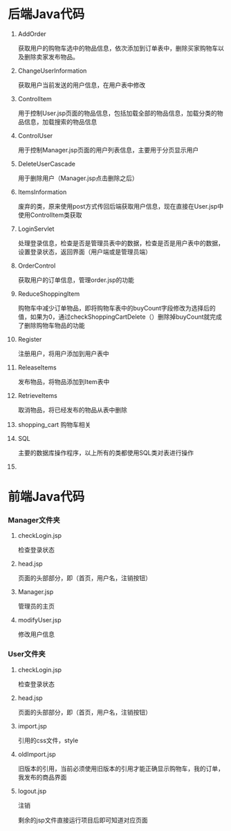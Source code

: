 # 后端Java代码

1. AddOrder

   获取用户的购物车选中的物品信息，依次添加到订单表中，删除买家购物车以及删除卖家发布物品。

2. ChangeUserInformation

   获取用户当前发送的用户信息，在用户表中修改

3. ControlItem

   用于控制User.jsp页面的物品信息，包括加载全部的物品信息，加载分类的物品信息，加载搜索的物品信息

4. ControlUser

   用于控制Manager.jsp页面的用户列表信息，主要用于分页显示用户

5. DeleteUserCascade

   用于删除用户（Manager.jsp点击删除之后）

6. ItemsInformation

   废弃的类，原来使用post方式传回后端获取用户信息，现在直接在User.jsp中使用ControlItem类获取

7. LoginServlet

   处理登录信息，检查是否是管理员表中的数据，检查是否是用户表中的数据，设置登录状态，返回界面（用户端或是管理员端）

8. OrderControl

   获取用户的订单信息，管理order.jsp的功能

9. ReduceShoppingItem

   购物车中减少订单物品，即将购物车表中的buyCount字段修改为选择后的值，如果为0，通过checkShoppingCartDelete（）删除掉buyCount就完成了删除购物车物品的功能

10. Register

    注册用户，将用户添加到用户表中

11. ReleaseItems

    发布物品，将物品添加到Item表中

12. RetrieveItems

    取消物品，将已经发布的物品从表中删除

13. shopping_cart 购物车相关

14. SQL

    主要的数据库操作程序，以上所有的类都使用SQL类对表进行操作

15. 

    

    

    

# 前端Java代码

### Manager文件夹

1. checkLogin.jsp

   检查登录状态

2. head.jsp

   页面的头部部分，即（首页，用户名，注销按钮）

3. Manager.jsp

   管理员的主页

4. modifyUser.jsp

   修改用户信息

### User文件夹

1. checkLogin.jsp

   检查登录状态

2. head.jsp

   页面的头部部分，即（首页，用户名，注销按钮）

3. import.jsp

   引用的css文件，style

4. oldImport.jsp

   旧版本的引用，当前必须使用旧版本的引用才能正确显示购物车，我的订单，我发布的商品界面

5. logout.jsp

   注销

   

   剩余的jsp文件直接运行项目后即可知道对应页面

   

   

   

   

   